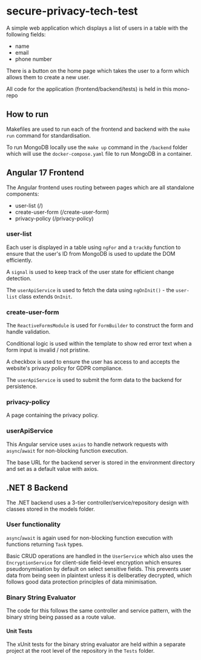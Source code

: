 # secure-privacy-tech-test

A simple web application which displays a list of users in a table with the following fields:

- name
- email
- phone number

There is a button on the home page which takes the user to a form which allows them to create a new user.

All code for the application (frontend/backend/tests) is held in this mono-repo

## How to run

Makefiles are used to run each of the frontend and backend with the `make run` command for standardisation.

To run MongoDB locally use the `make up` command in the `/backend` folder which will use the `docker-compose.yaml` file to run MongoDB in a container.

## Angular 17 Frontend

The Angular frontend uses routing between pages which are all standalone components:

- user-list (/)
- create-user-form (/create-user-form)
- privacy-policy (/privacy-policy)

### user-list

Each user is displayed in a table using `ngFor` and a `trackBy` function to ensure that the user's ID from MongoDB is used to update the DOM efficiently.

A `signal` is used to keep track of the user state for efficient change detection.

The `userApiService` is used to fetch the data using `ngOnInit()` - the `user-list` class extends `OnInit`.

### create-user-form

The `ReactiveFormsModule` is used for `FormBuilder` to construct the form and handle validation.

Conditional logic is used within the template to show red error text when a form input is invalid / not pristine.

A checkbox is used to ensure the user has access to and accepts the website's privacy policy for GDPR compliance.

The `userApiService` is used to submit the form data to the backend for persistence.

### privacy-policy

A page containing the privacy policy.

### userApiService

This Angular service uses `axios` to handle network requests with `async`/`await` for non-blocking function execution.

The base URL for the backend server is stored in the environment directory and set as a default value with axios.

## .NET 8 Backend

The .NET backend uses a 3-tier controller/service/repository design with classes stored in the models folder.

### User functionality

`async`/`await` is again used for non-blocking function execution with functions returning `Task` types.

Basic CRUD operations are handled in the `UserService` which also uses the `EncryptionService` for client-side field-level encryption which ensures pseudonymisation by default on select sensitive fields. This prevents user data from being seen in plaintext unless it is deliberatley decrypted, which follows good data protection principles of data minimisation.

### Binary String Evaluator

The code for this follows the same controller and service pattern, with the binary string being passed as a route value.

#### Unit Tests

The xUnit tests for the binary string evaluator are held within a separate project at the root level of the repository in the `Tests` folder.
